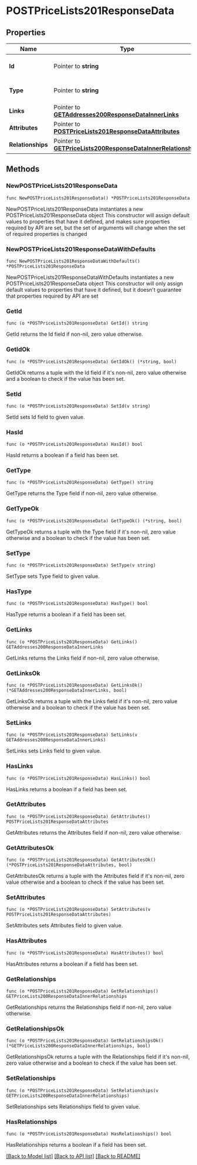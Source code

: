# POSTPriceLists201ResponseData

## Properties

Name | Type | Description | Notes
------------ | ------------- | ------------- | -------------
**Id** | Pointer to **string** | The resource&#39;s id | [optional] 
**Type** | Pointer to **string** | The resource&#39;s type | [optional] 
**Links** | Pointer to [**GETAddresses200ResponseDataInnerLinks**](GETAddresses200ResponseDataInnerLinks.md) |  | [optional] 
**Attributes** | Pointer to [**POSTPriceLists201ResponseDataAttributes**](POSTPriceLists201ResponseDataAttributes.md) |  | [optional] 
**Relationships** | Pointer to [**GETPriceLists200ResponseDataInnerRelationships**](GETPriceLists200ResponseDataInnerRelationships.md) |  | [optional] 

## Methods

### NewPOSTPriceLists201ResponseData

`func NewPOSTPriceLists201ResponseData() *POSTPriceLists201ResponseData`

NewPOSTPriceLists201ResponseData instantiates a new POSTPriceLists201ResponseData object
This constructor will assign default values to properties that have it defined,
and makes sure properties required by API are set, but the set of arguments
will change when the set of required properties is changed

### NewPOSTPriceLists201ResponseDataWithDefaults

`func NewPOSTPriceLists201ResponseDataWithDefaults() *POSTPriceLists201ResponseData`

NewPOSTPriceLists201ResponseDataWithDefaults instantiates a new POSTPriceLists201ResponseData object
This constructor will only assign default values to properties that have it defined,
but it doesn't guarantee that properties required by API are set

### GetId

`func (o *POSTPriceLists201ResponseData) GetId() string`

GetId returns the Id field if non-nil, zero value otherwise.

### GetIdOk

`func (o *POSTPriceLists201ResponseData) GetIdOk() (*string, bool)`

GetIdOk returns a tuple with the Id field if it's non-nil, zero value otherwise
and a boolean to check if the value has been set.

### SetId

`func (o *POSTPriceLists201ResponseData) SetId(v string)`

SetId sets Id field to given value.

### HasId

`func (o *POSTPriceLists201ResponseData) HasId() bool`

HasId returns a boolean if a field has been set.

### GetType

`func (o *POSTPriceLists201ResponseData) GetType() string`

GetType returns the Type field if non-nil, zero value otherwise.

### GetTypeOk

`func (o *POSTPriceLists201ResponseData) GetTypeOk() (*string, bool)`

GetTypeOk returns a tuple with the Type field if it's non-nil, zero value otherwise
and a boolean to check if the value has been set.

### SetType

`func (o *POSTPriceLists201ResponseData) SetType(v string)`

SetType sets Type field to given value.

### HasType

`func (o *POSTPriceLists201ResponseData) HasType() bool`

HasType returns a boolean if a field has been set.

### GetLinks

`func (o *POSTPriceLists201ResponseData) GetLinks() GETAddresses200ResponseDataInnerLinks`

GetLinks returns the Links field if non-nil, zero value otherwise.

### GetLinksOk

`func (o *POSTPriceLists201ResponseData) GetLinksOk() (*GETAddresses200ResponseDataInnerLinks, bool)`

GetLinksOk returns a tuple with the Links field if it's non-nil, zero value otherwise
and a boolean to check if the value has been set.

### SetLinks

`func (o *POSTPriceLists201ResponseData) SetLinks(v GETAddresses200ResponseDataInnerLinks)`

SetLinks sets Links field to given value.

### HasLinks

`func (o *POSTPriceLists201ResponseData) HasLinks() bool`

HasLinks returns a boolean if a field has been set.

### GetAttributes

`func (o *POSTPriceLists201ResponseData) GetAttributes() POSTPriceLists201ResponseDataAttributes`

GetAttributes returns the Attributes field if non-nil, zero value otherwise.

### GetAttributesOk

`func (o *POSTPriceLists201ResponseData) GetAttributesOk() (*POSTPriceLists201ResponseDataAttributes, bool)`

GetAttributesOk returns a tuple with the Attributes field if it's non-nil, zero value otherwise
and a boolean to check if the value has been set.

### SetAttributes

`func (o *POSTPriceLists201ResponseData) SetAttributes(v POSTPriceLists201ResponseDataAttributes)`

SetAttributes sets Attributes field to given value.

### HasAttributes

`func (o *POSTPriceLists201ResponseData) HasAttributes() bool`

HasAttributes returns a boolean if a field has been set.

### GetRelationships

`func (o *POSTPriceLists201ResponseData) GetRelationships() GETPriceLists200ResponseDataInnerRelationships`

GetRelationships returns the Relationships field if non-nil, zero value otherwise.

### GetRelationshipsOk

`func (o *POSTPriceLists201ResponseData) GetRelationshipsOk() (*GETPriceLists200ResponseDataInnerRelationships, bool)`

GetRelationshipsOk returns a tuple with the Relationships field if it's non-nil, zero value otherwise
and a boolean to check if the value has been set.

### SetRelationships

`func (o *POSTPriceLists201ResponseData) SetRelationships(v GETPriceLists200ResponseDataInnerRelationships)`

SetRelationships sets Relationships field to given value.

### HasRelationships

`func (o *POSTPriceLists201ResponseData) HasRelationships() bool`

HasRelationships returns a boolean if a field has been set.


[[Back to Model list]](../README.md#documentation-for-models) [[Back to API list]](../README.md#documentation-for-api-endpoints) [[Back to README]](../README.md)


